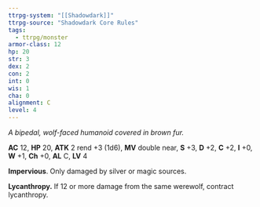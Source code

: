 ```yaml
---
ttrpg-system: "[[Shadowdark]]"
ttrpg-source: "Shadowdark Core Rules"
tags:
  - ttrpg/monster
armor-class: 12
hp: 20
str: 3
dex: 2
con: 2
int: 0
wis: 1
cha: 0
alignment: C
level: 4
---
```


_A bipedal, wolf-faced humanoid covered in brown fur._

**AC** 12, **HP** 20, **ATK** 2 rend +3 (1d6), **MV** double near, **S** +3, **D** +2, **C** +2, **I** +0, **W** +1, **Ch** +0, **AL** C, **LV** 4

**Impervious**. Only damaged by silver or magic sources. 

**Lycanthropy.** If 12 or more damage from the same werewolf, contract lycanthropy.

